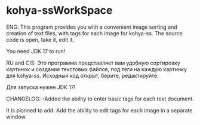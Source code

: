 # kohya-ssWorkSpace
ENG:
This program provides you with a convenient image sorting and creation of text files, with tags for each image for kohya-ss.
The source code is open, take it, edit it.

You need JDK 17 to run!





RU and CIS:
Это программа представляет вам удобную сортировку картинок и создание текстовых файлов, под теги на каждую картинку для kohya-ss.
Исходный код открыт, берите, редактируйте.

Для запуска нужен JDK 17!


CHANGELOG:
-Added the ability to enter basic tags for each text document.


It is planned to add:
Add the ability to edit tags for each image in a separate window.


